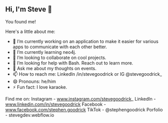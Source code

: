 ## Hi, I'm Steve 👋

You found me!

Here's a little about me:

- 🔭 I’m currently working on an application to make it easier for various apps to communicate with each other better.
- 🌱 I’m currently learning neo4j.
- 👯 I’m looking to collaborate on cool projects.
- 🤔 I’m looking for help with Bash. Reach out to learn more.
- 💬 Ask me about my thoughts on events.
- 📫 How to reach me: LinkedIn /in/stevegoodrick or IG @stevegoodrick_
- 😄 Pronouns: he/him
- ⚡ Fun fact: I love karaoke.

Find me on:
Instagram - www.instagram.com/stevegoodrick_
LinkedIn - www.linkedin.com/in/stevegoodrick
Facebook - www.facebook.com/stephen.goodrick
TikTok - @stephengoodrick
Porfolio - stevegdev.webflow.io

